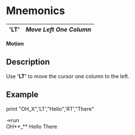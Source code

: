 # Mnemonics

**'LT'** |  **_Move Left One Column_**  
---|---  
  
**Motion**

##  Description

Use **'LT'** to move the cursor one column to the left.

##  Example

print "OH_X",'LT',"Hello",'RT',"There"  
  
->run  
OH**_** Hello There
